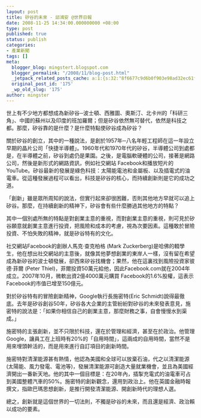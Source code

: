 ```yaml
---
layout: post
title: 矽谷的未來 - 邱鴻安 @世界日報
date: 2008-11-25 14:34:00.000000000 +08:00
type: post
published: true
status: publish
categories:
- 產業新聞
tags: []
meta:
  blogger_blog: mingstert.blogspot.com
  blogger_permalink: "/2008/11/blog-post.html"
  _jetpack_related_posts_cache: a:1:{s:32:"8f6677c9d6b0f903e98ad32ec61f8deb";a:2:{s:7:"expires";i:1453386883;s:7:"payload";a:3:{i:0;a:1:{s:2:"id";i:58;}i:1;a:1:{s:2:"id";i:146;}i:2;a:1:{s:2:"id";i:65;}}}}
  original_post_id: '175'
  _wp_old_slug: '175'
author: mingster
---
```

<p>世上有不少地方都想成為新矽谷─波士頓、西雅圖、奧斯汀、北卡州的「科研三角」、中國的蘇州以及印度的班加羅爾；但是矽谷依然無可替代，依然是科技之都。那麼，矽谷靠的是什麼？是什麼特點使矽谷成為矽谷？</p>
<p>關於矽谷的創立，其中的一種說法，是創於1957年─八名年輕工程師在這一年設立早期的晶片公司「快捷半導體」。1960年代和1970年代的矽谷，半導體公司到處都是，在半導體之前，矽谷到處仍是果園。之後，是電腦軟硬體的公司，接著是網路公司，然後是新形式的網路資訊，例如社交網站 Facebook和播放短片的YouTube。矽谷最新的發展是綠色科技：太陽能電池和金屬板、以及插電式的油電車。從這種發展過程可以看出，科技是矽谷的核心，而持續創新則是它的成功之道。</p>
<p>「創新」雖是眾所周知的說法，但實行起來卻很困難，否則其他地方早就可以追上矽谷。那麼，在持續創新的精神下，矽谷會有些什麼勝過其他地方的特點？</p>
<p>其中一個別處所無的特點是對創業主意的重視，而對創業主意的重視，則可見於矽谷願意就創業主意進行投資，把風險和成本的考慮，視為次要因素。這種敢於冒險投資、不怕失敗的精神，就是矽谷特有的文化。</p>
<p>社交網站Facebook的創辦人馬克‧查克柏格 (Mark Zuckerberg)是哈佛的輟學生，他在想出社交網站的主意後，就像其他夢想創業的東岸人一樣，沒有留在希望成為新矽谷的波士頓發展，卻西來矽谷找機會；果然，他在這裏找到風險投資家彼德‧菲爾 (Peter Thiel)，菲爾投資50萬元給他，因此Facebook.com就在2004年成立。2007年10月，微軟出資2億4000萬元購買 Facebook的1.6%股權，這表示Facebook的市值已增至150億元。</p>
<p>對於矽谷特有的冒險創新精神，Google執行長施密特(Eric Schmidt)說得最徹底。去年是矽谷創谷50年，矽谷各大企業的主管紛紛對矽谷的未來發表意見，施密特的說法是：「如果你相信自己的創業主意，那麼財務之事，自會慢慢水到渠成。」</p>
<p>施密特的主張創新，並不只限於科技，還在於管理和經濟，甚至在於政治。他管理Google，讓員工在上班時有20%的「自用時間」，這兩成的自用時間，當然不是用來埋頭幹活的，而是用來進行自訂項目的創新時間。</p>
<p>施密特對清潔能源甚有熱情，他認為美國和全球可以放棄石油，代之以清潔能源 (太陽能、風力發電、電池等)，發展清潔能源可創造大量就業機會，並且為美國經濟開出一番新天地。他的其中一個目標是：在20年內，插掣充電式的油電車可占到美國整體汽車的50%。施密特的創新觀念，還用到政治上。他在英國金融時報撰文，指歐巴瑪思想創新，是推行開發清潔能源、開創新時代的理想人選。</p>
<p>總之，創新就是這個世界的一切法則，不獨是矽谷的未來，而且還是經濟、政治賴以成功的要素。</p>
